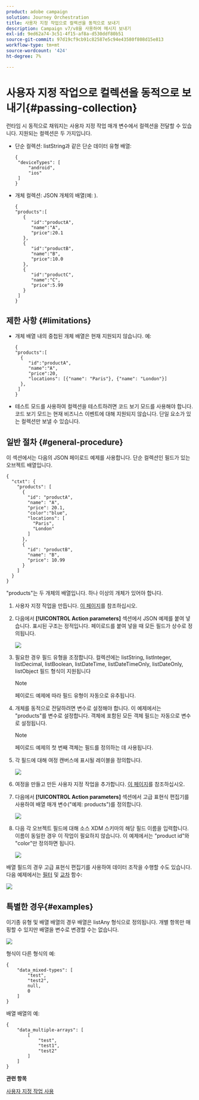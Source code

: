 ```yaml
---
product: adobe campaign
solution: Journey Orchestration
title: 사용자 지정 작업으로 컬렉션을 동적으로 보내기
description: Campaign v7/v8을 사용하여 메시지 보내기
exl-id: 9ed62a74-3c51-4f15-af8a-d530ddf80b51
source-git-commit: 97d19cf9cb91c82587e5c94e43580f808d15e813
workflow-type: tm+mt
source-wordcount: '424'
ht-degree: 7%

---
```


# 사용자 지정 작업으로 컬렉션을 동적으로 보내기{#passing-collection}

런타임 시 동적으로 채워지는 사용자 지정 작업 매개 변수에서 컬렉션을 전달할 수 있습니다. 지원되는 컬렉션은 두 가지입니다.

* 단순 컬렉션: listString과 같은 단순 데이터 유형 배열:

   ```
   {
    "deviceTypes": [
        "android",
        "ios"
    ]
   }
   ```

* 개체 컬렉션: JSON 개체의 배열(예: ).

   ```
   {
   "products":[
      {
         "id":"productA",
         "name":"A",
         "price":20.1
      },
      {
         "id":"productB",
         "name":"B",
         "price":10.0
      },
      {
         "id":"productC",
         "name":"C",
         "price":5.99
      }
    ]
   }
   ```

## 제한 사항 {#limitations}

* 개체 배열 내의 중첩된 개체 배열은 현재 지원되지 않습니다. 예:

   ```
   {
   "products":[
     {
        "id":"productA",
        "name":"A",
        "price":20,
        "locations": [{"name": "Paris"}, {"name": "London"}]
     },
    ]
   }
   ```

* 테스트 모드를 사용하여 컬렉션을 테스트하려면 코드 보기 모드를 사용해야 합니다. 코드 보기 모드는 현재 비즈니스 이벤트에 대해 지원되지 않습니다. 단일 요소가 있는 컬렉션만 보낼 수 있습니다.

## 일반 절차 {#general-procedure}

이 섹션에서는 다음의 JSON 페이로드 예제를 사용합니다. 단순 컬렉션인 필드가 있는 오브젝트 배열입니다.

```
{
  "ctxt": {
    "products": [
      {
        "id": "productA",
        "name": "A",
        "price": 20.1,
        "color":"blue",
        "locations": [
          "Paris",
          "London"
        ]
      },
      {
        "id": "productB",
        "name": "B",
        "price": 10.99
      }
    ]
  }
}
```

&quot;products&quot;는 두 개체의 배열입니다. 하나 이상의 개체가 있어야 합니다.

1. 사용자 지정 작업을 만듭니다. [이 페이지](../action/about-custom-action-configuration.md)를 참조하십시오.

1. 다음에서 **[!UICONTROL Action parameters]** 섹션에서 JSON 예제를 붙여 넣습니다. 표시된 구조는 정적입니다. 페이로드를 붙여 넣을 때 모든 필드가 상수로 정의됩니다.

   ![](../assets/uc-collection-1.png)

1. 필요한 경우 필드 유형을 조정합니다. 컬렉션에는 listString, listInteger, listDecimal, listBoolean, listDateTime, listDateTimeOnly, listDateOnly, listObject 필드 형식이 지원됩니다

   >[!NOTE]
   >
   >페이로드 예제에 따라 필드 유형이 자동으로 유추됩니다.

1. 개체를 동적으로 전달하려면 변수로 설정해야 합니다. 이 예제에서는 &quot;products&quot;를 변수로 설정합니다. 객체에 포함된 모든 객체 필드는 자동으로 변수로 설정됩니다.

   >[!NOTE]
   >
   >페이로드 예제의 첫 번째 객체는 필드를 정의하는 데 사용됩니다.

1. 각 필드에 대해 여정 캔버스에 표시될 레이블을 정의합니다.

   ![](../assets/uc-collection-2.png)

1. 여정을 만들고 만든 사용자 지정 작업을 추가합니다. [이 페이지](../building-journeys/using-custom-actions.md)를 참조하십시오.

1. 다음에서 **[!UICONTROL Action parameters]** 섹션에서 고급 표현식 편집기를 사용하여 배열 매개 변수(&quot;예제: products&quot;)를 정의합니다.

   ![](../assets/uc-collection-3.png)

1. 다음 각 오브젝트 필드에 대해 소스 XDM 스키마의 해당 필드 이름을 입력합니다. 이름이 동일한 경우 이 작업이 필요하지 않습니다. 이 예제에서는 &quot;product id&quot;와 &quot;color&quot;만 정의하면 됩니다.

   ![](../assets/uc-collection-4.png)

배열 필드의 경우 고급 표현식 편집기를 사용하여 데이터 조작을 수행할 수도 있습니다. 다음 예제에서는 [필터](../functions/functionfilter.md) 및 [교차](../functions/functionintersect.md) 함수:

![](../assets/uc-collection-5.png)

## 특별한 경우{#examples}

이기종 유형 및 배열 배열의 경우 배열은 listAny 형식으로 정의됩니다. 개별 항목만 매핑할 수 있지만 배열을 변수로 변경할 수는 없습니다.

![](../assets/uc-collection-heterogeneous.png)

형식이 다른 형식의 예:

```
{
    "data_mixed-types": [
        "test",
        "test2",
        null,
        0
    ]
}
```

배열 배열의 예:

```
{
    "data_multiple-arrays": [
        [
            "test",
            "test1",
            "test2"
        ]
    ]
}
```

**관련 항목**

[사용자 지정 작업 사용](../building-journeys/using-custom-actions.md)
